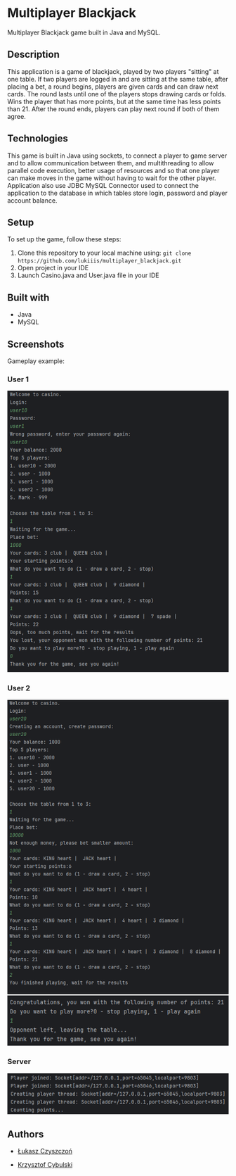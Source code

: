 # Multiplayer Blackjack

Multiplayer Blackjack game built in Java and MySQL.

## Description

This application is a game of blackjack, played by two players "sitting" at one table. If two players are logged in and are sitting at the same table, after placing a bet, a round begins, players are given cards and can draw next cards. The round lasts until one of the players stops drawing cards or folds. Wins the player that has more points, but at the same time has less points than 21. After the round ends, players can play next round if both of them agree.

## Technologies

This game is built in Java using sockets, to connect a player to game server and to allow communication between them, and multithreading to allow parallel code execution, better usage of resources and so that one player can make moves in the game without having to wait for the other player.
Application also use JDBC MySQL Connector used to connect the application to the database in which tables store login, password and player account balance.

## Setup

To set up the game, follow these steps:

1. Clone this repository to your local machine using: `git clone https://github.com/lukiiis/multiplayer_blackjack.git`
2. Open project in your IDE
3. Launch Casino.java and User.java file in your IDE

## Built with

* Java
* MySQL

## Screenshots

Gameplay example:

### User 1

![alt text](img/user1.png)

### User 2

![alt text](img/user2.png)
![alt text](img/user2_2.png)

### Server

![alt text](img/server.png)

## Authors

- [Łukasz Czyszczoń](https://github.com/lukiiis)

- [Krzysztof Cybulski](https://github.com/zysio)

